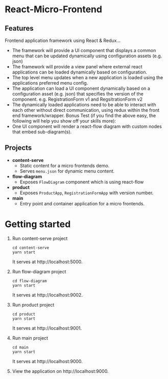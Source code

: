 # React-Micro-Frontend

## Features

Frontend application framework using React & Redux...
- The framework will provide a UI component that displays a common menu that can be updated dynamically using configuration assets (e.g. json)
- The framework will provide a view panel where external react applications can be loaded dynamically based on configuration.
- The top level menu updates when a new application is loaded using the applications preferred menu config.
- The application can load a UI component dynamically based on a configuration asset (e.g. json) that specifies the version of the component. e.g. RegistrationForm v1 and RegsitrationForm v2
- The dynamically loaded applications need to be able to interact with each other without direct communication, using redux within the front end framework/wrapper.
  Bonus Test (if you find the above easy, the following will help you show off your skills more):
- One UI component will render a react-flow diagram with custom nodes that embed sub-diagram(s).

## Projects
- **content-serve**
  - Static content for a micro frontends demo.
  - Serves `menu.json` for dynamic menu content.
- **flow-diagram**
  - Exposes `FlowDiagram` component which is using react-flow
- **product**
  - Exposes `ProductApp`, `RegistrationFormApp` with version number.
- **main**
  - Entry point and container application for a micro frontends.

# Getting started

1. Run content-serve project
    ```
    cd content-serve
    yarn start
    ```
   It serves at http://localhost:5000.

2. Run flow-diagram project
    ```
    cd flow-diagram
    yarn start
    ```
   It serves at http://localhost:9002.

3. Run product project
    ```
    cd product
    yarn start
    ```
   It serves at http://localhost:9001.

4. Run main project
    ```
    cd main
    yarn start
    ```
   It serves at http://localhost:9000.


5. View the application on http://localhost:9000.
